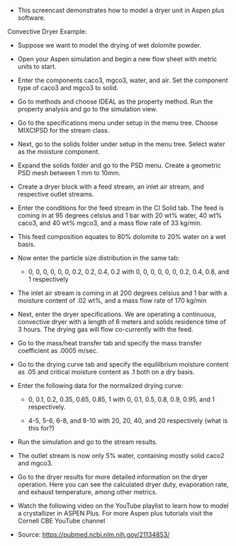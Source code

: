 - This screencast demonstrates how to model a dryer unit in Aspen plus software.

Convective Dryer Example:

- Suppose we want to model the drying of wet dolomite powder. 
- Open your Aspen simulation and begin a new flow sheet with metric units to start.
- Enter the components caco3, mgco3, water, and air. Set the component type of caco3 and mgco3 to solid.
- Go to methods and choose IDEAL as the property method. Run the property analysis and go to the simulation view.
- Go to the specifications menu under setup in the menu tree. Choose MIXCIPSD for the stream class.
- Next, go to the solids folder under setup in the menu tree. Select water as the moisture component.
- Expand the solids folder and go to the PSD menu. Create a geometric PSD mesh between 1 mm to 10mm.

- Create a dryer block with a feed stream, an inlet air stream, and respective outlet streams. 
- Enter the conditions for the feed stream in the CI Solid tab. The feed is coming in at 95 degrees celsius and 1 bar with 20 wt% water, 40 wt% caco3, and 40 wt% mgco3, and a mass flow rate of 33 kg/min.
- This feed composition equates to 80% dolomite to 20% water on a wet basis.
- Now enter the particle size distribution in the same tab:
  - 0, 0, 0, 0, 0, 0, 0.2, 0.2, 0.4, 0.2 with 0, 0, 0, 0, 0, 0, 0.2, 0.4, 0.8, and 1 respectively
- The inlet air stream is coming in at 200 degrees celsius and 1 bar with a moisture content of .02 wt%, and a mass flow rate of 170 kg/min

- Next, enter the dryer specifications. We are operating a continuous, convective dryer with a length of 6 meters and solids residence time 
of 3 hours. The drying gas will flow co-currently with the feed. 
- Go to the mass/heat transfer tab and specify the mass transfer coefficient as .0005 m/sec.
- Go to the drying curve tab and specify the equililbrium moisture content as .05 and critical moisture content as .1 both on a dry basis.
- Enter the following data for the normalized drying curve:
  - 0, 0.1, 0.2, 0.35, 0.65, 0.85, 1  with 0, 0.1, 0.5, 0.8, 0.9, 0.95, and 1 respectively.

  - 4-5, 5-6, 6-8, and 8-10  with 20, 20, 40, and 20 respectively (what is this for?)

- Run the simulation and go to the stream results. 
- The outlet stream is now only 5% water, containing mostly solid caco2 and mgco3.
- Go to the dryer results for more detailed information on the dryer operation. Here you can see the calculated dryer duty,
evaporation rate, and exhaust temperature, among other metrics.

- Watch the following video on the YouTube playlist to learn how to model a crystallizer in ASPEN Plus.  For more Aspen plus tutorials visit the Cornell CBE YouTube channel
- Source: https://pubmed.ncbi.nlm.nih.gov/21134853/